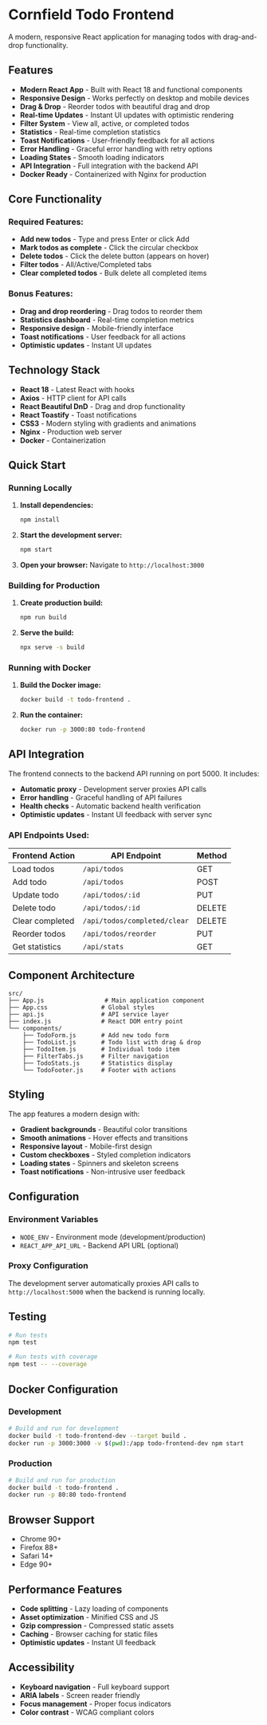 # Cornfield Todo Frontend

A modern, responsive React application for managing todos with drag-and-drop functionality.

## Features

-  **Modern React App** - Built with React 18 and functional components
-  **Responsive Design** - Works perfectly on desktop and mobile devices
- **Drag & Drop** - Reorder todos with beautiful drag and drop
-  **Real-time Updates** - Instant UI updates with optimistic rendering
- **Filter System** - View all, active, or completed todos
- **Statistics** - Real-time completion statistics
- **Toast Notifications** - User-friendly feedback for all actions
- **Error Handling** - Graceful error handling with retry options
- **Loading States** - Smooth loading indicators
- **API Integration** - Full integration with the backend API
-  **Docker Ready** - Containerized with Nginx for production

## Core Functionality

###  Required Features:
- **Add new todos** - Type and press Enter or click Add
- **Mark todos as complete** - Click the circular checkbox
- **Delete todos** - Click the delete button (appears on hover)
- **Filter todos** - All/Active/Completed tabs
- **Clear completed todos** - Bulk delete all completed items

###  Bonus Features:
- **Drag and drop reordering** - Drag todos to reorder them
- **Statistics dashboard** - Real-time completion metrics
- **Responsive design** - Mobile-friendly interface
- **Toast notifications** - User feedback for all actions
- **Optimistic updates** - Instant UI updates

## Technology Stack

- **React 18** - Latest React with hooks
- **Axios** - HTTP client for API calls
- **React Beautiful DnD** - Drag and drop functionality
- **React Toastify** - Toast notifications
- **CSS3** - Modern styling with gradients and animations
- **Nginx** - Production web server
- **Docker** - Containerization

## Quick Start

### Running Locally

1. **Install dependencies:**
   ```bash
   npm install
   ```

2. **Start the development server:**
   ```bash
   npm start
   ```

3. **Open your browser:**
   Navigate to `http://localhost:3000`

### Building for Production

1. **Create production build:**
   ```bash
   npm run build
   ```

2. **Serve the build:**
   ```bash
   npx serve -s build
   ```

### Running with Docker

1. **Build the Docker image:**
   ```bash
   docker build -t todo-frontend .
   ```

2. **Run the container:**
   ```bash
   docker run -p 3000:80 todo-frontend
   ```

## API Integration

The frontend connects to the backend API running on port 5000. It includes:

- **Automatic proxy** - Development server proxies API calls
- **Error handling** - Graceful handling of API failures
- **Health checks** - Automatic backend health verification
- **Optimistic updates** - Instant UI feedback with server sync

### API Endpoints Used:

| Frontend Action | API Endpoint | Method |
|----------------|--------------|---------|
| Load todos | `/api/todos` | GET |
| Add todo | `/api/todos` | POST |
| Update todo | `/api/todos/:id` | PUT |
| Delete todo | `/api/todos/:id` | DELETE |
| Clear completed | `/api/todos/completed/clear` | DELETE |
| Reorder todos | `/api/todos/reorder` | PUT |
| Get statistics | `/api/stats` | GET |

## Component Architecture

```
src/
├── App.js                 # Main application component
├── App.css               # Global styles
├── api.js                # API service layer
├── index.js              # React DOM entry point
└── components/
    ├── TodoForm.js       # Add new todo form
    ├── TodoList.js       # Todo list with drag & drop
    ├── TodoItem.js       # Individual todo item
    ├── FilterTabs.js     # Filter navigation
    ├── TodoStats.js      # Statistics display
    └── TodoFooter.js     # Footer with actions
```

## Styling

The app features a modern design with:

- **Gradient backgrounds** - Beautiful color transitions
- **Smooth animations** - Hover effects and transitions
- **Responsive layout** - Mobile-first design
- **Custom checkboxes** - Styled completion indicators
- **Loading states** - Spinners and skeleton screens
- **Toast notifications** - Non-intrusive user feedback

## Configuration

### Environment Variables

- `NODE_ENV` - Environment mode (development/production)
- `REACT_APP_API_URL` - Backend API URL (optional)

### Proxy Configuration

The development server automatically proxies API calls to `http://localhost:5000` when the backend is running locally.

## Testing

```bash
# Run tests
npm test

# Run tests with coverage
npm test -- --coverage
```

## Docker Configuration

### Development
```bash
# Build and run for development
docker build -t todo-frontend-dev --target build .
docker run -p 3000:3000 -v $(pwd):/app todo-frontend-dev npm start
```

### Production
```bash
# Build and run for production
docker build -t todo-frontend .
docker run -p 80:80 todo-frontend
```

## Browser Support

- Chrome 90+
-  Firefox 88+
-  Safari 14+
-  Edge 90+

## Performance Features

- **Code splitting** - Lazy loading of components
- **Asset optimization** - Minified CSS and JS
- **Gzip compression** - Compressed static assets
- **Caching** - Browser caching for static files
- **Optimistic updates** - Instant UI feedback

## Accessibility

- **Keyboard navigation** - Full keyboard support
- **ARIA labels** - Screen reader friendly
- **Focus management** - Proper focus indicators
- **Color contrast** - WCAG compliant colors

